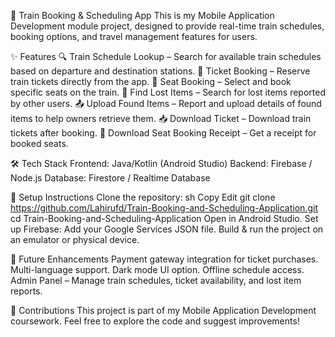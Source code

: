 🚆 Train Booking & Scheduling App
This is my Mobile Application Development module project, designed to provide real-time train schedules, booking options, and travel management features for users.

✨ Features
🔍 Train Schedule Lookup – Search for available train schedules based on departure and destination stations.
🎫 Ticket Booking – Reserve train tickets directly from the app.
💺 Seat Booking – Select and book specific seats on the train.
🔎 Find Lost Items – Search for lost items reported by other users.
📤 Upload Found Items – Report and upload details of found items to help owners retrieve them.
📥 Download Ticket – Download train tickets after booking.
📜 Download Seat Booking Receipt – Get a receipt for booked seats.

🛠️ Tech Stack
Frontend: Java/Kotlin (Android Studio)
Backend: Firebase / Node.js
Database: Firestore / Realtime Database

🚀 Setup Instructions
Clone the repository:
sh
Copy
Edit
git clone https://github.com/Lahirufd/Train-Booking-and-Scheduling-Application.git
cd Train-Booking-and-Scheduling-Application
Open in Android Studio.
Set up Firebase: Add your Google Services JSON file.
Build & run the project on an emulator or physical device.

📌 Future Enhancements
Payment gateway integration for ticket purchases.
Multi-language support.
Dark mode UI option.
Offline schedule access.
Admin Panel – Manage train schedules, ticket availability, and lost item reports.

🤝 Contributions
This project is part of my Mobile Application Development coursework. Feel free to explore the code and suggest improvements!
